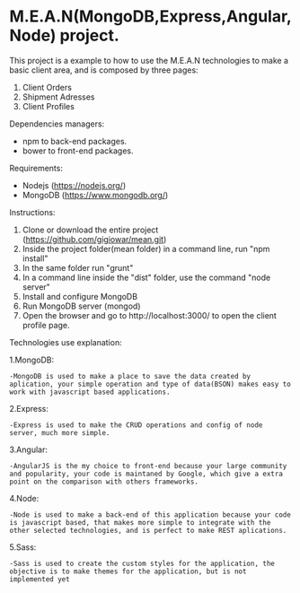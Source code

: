 # M.E.A.N(MongoDB,Express,Angular,Node) project.

This project is a example to how to use the M.E.A.N technologies to make a basic client area, and is composed by three pages:

1. Client Orders
2. Shipment Adresses
3. Client Profiles

Dependencies managers:
- npm to back-end packages.
- bower to front-end packages.

Requirements:
- Nodejs (https://nodejs.org/)
- MongoDB (https://www.mongodb.org/)

Instructions:

1. Clone or download the entire project (https://github.com/gigiowar/mean.git)
2. Inside the project folder(mean folder) in a command line, run "npm install"
3. In the same folder run "grunt"
3. In a command line inside the "dist" folder, use the command "node server"
4. Install and configure MongoDB
5. Run MongoDB server (mongod)
6. Open the browser and go to http://localhost:3000/ to open the client profile page.

Technologies use explanation:

1.MongoDB:

	-MongoDB is used to make a place to save the data created by aplication, your simple operation and type of data(BSON) makes easy to work with javascript based applications.

2.Express:

	-Express is used to make the CRUD operations and config of node server, much more simple.

3.Angular:

	-AngularJS is the my choice to front-end because your large community and popularity, your code is maintaned by Google, which give a extra point on the comparison with others frameworks.
	
4.Node:

	-Node is used to make a back-end of this application because your code is javascript based, that makes more simple to integrate with the other selected technologies, and is perfect to make REST aplications.	

5.Sass:

	-Sass is used to create the custom styles for the application, the objective is to make themes for the application, but is not implemented yet	



